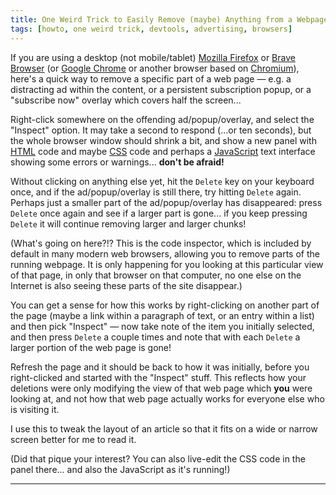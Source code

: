 ```yaml
---
title: One Weird Trick to Easily Remove (maybe) Anything from a Webpage
tags: [howto, one weird trick, devtools, advertising, browsers]
---
```


If you are using a desktop (not mobile/tablet) [Mozilla Firefox] or [Brave Browser] (or [Google Chrome] or another browser based on [Chromium]), here's a quick way to remove a specific part of a web page — e.g. a distracting ad within the content, or a persistent subscription popup, or a "subscribe now" overlay which covers half the screen...

Right-click somewhere on the offending ad/popup/overlay, and select the "Inspect" option. It may take a second to respond (...or ten seconds), but the whole browser window should shrink a bit, and show a new panel with [HTML] code and maybe [CSS] code and perhaps a [JavaScript] text interface showing some errors or warnings... **don't be afraid!**

Without clicking on anything else yet, hit the `Delete` key on your keyboard once, and if the ad/popup/overlay is still there, try hitting `Delete` again. Perhaps just a smaller part of the ad/popup/overlay has disappeared: press `Delete` once again and see if a larger part is gone... if you keep pressing `Delete` it will continue removing larger and larger chunks!

(What's going on here?!? This is the code inspector, which is included by default in many modern web browsers, allowing you to remove parts of the running webpage. It is only happening for you looking at this particular view of that page, in only that browser on that computer, no one else on the Internet is also seeing these parts of the site disappear.)

You can get a sense for how this works by right-clicking on another part of the page (maybe a link within a paragraph of text, or an entry within a list) and then pick "Inspect" — now take note of the item you initially selected, and then press `Delete` a couple times and note that with each `Delete` a larger portion of the web page is gone!

Refresh the page and it should be back to how it was initially, before you right-clicked and started with the "Inspect" stuff. This reflects how your deletions were only modifying the view of that web page which **you** were looking at, and not how that web page actually works for everyone else who is visiting it.

I use this to tweak the layout of an article so that it fits on a wide or narrow screen better for me to read it.

(Did that pique your interest? You can also live-edit the CSS code in the panel there... and also the JavaScript as it's running!)


-------

[Brave Browser]: https://brave.com
[CSS]: https://en.wikipedia.org/wiki/CSS
[Chromium]: https://www.chromium.org/Home/
[Google Chrome]: https://www.google.com/chrome/
[HTML]: https://en.wikipedia.org/wiki/HTML
[JavaScript]: https://en.wikipedia.org/wiki/JavaScript
[Mozilla Firefox]: https://www.mozilla.org/en-US/firefox/browsers/
